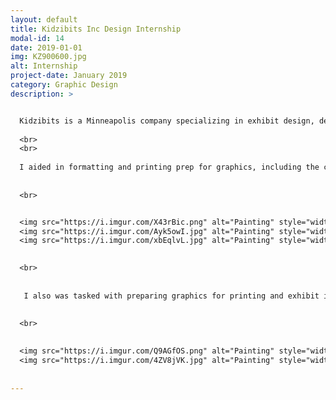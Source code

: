 ```yaml
---
layout: default
title: Kidzibits Inc Design Internship
modal-id: 14
date: 2019-01-01
img: KZ900600.jpg
alt: Internship
project-date: January 2019
category: Graphic Design
description: >


  Kidzibits is a Minneapolis company specializing in exhibit design, development, and fabrication. Their educational, interactive and kid-friendly work can be seen in children's museums, nature centers, zoos and science centers nation wide. During my time at Kidzibits, I assisted in the graphics development of new exhibits for the Minnesota Children's Museum, and the Discovery Depot Children's Museum in Galesburg, IL. 
  
  <br>
  <br>
  
  I aided in formatting and printing prep for graphics, including the creation of a pattern covered play table with my own original pattern design for a new farm exhibit for Discovery Depot.
  
  
  <br>


  <img src="https://i.imgur.com/X43rBic.png" alt="Painting" style="width: 100%;"/>
  <img src="https://i.imgur.com/Ayk5owI.jpg" alt="Painting" style="width: 100%;"/>
  <img src="https://i.imgur.com/xbEqlvL.jpg" alt="Painting" style="width: 100%;"/>

  
  <br>
  
  
   I also was tasked with preparing graphics for printing and exhibit integration for two new themed exhibits for the Minnesota Children's Museum, in partnership with PBS Kids "Wild Kratts" TV program.

 
  <br>
  
  
  <img src="https://i.imgur.com/Q9AGfOS.png" alt="Painting" style="width: 100%;"/>
  <img src="https://i.imgur.com/4ZV8jVK.jpg" alt="Painting" style="width: 100%;"/>
  
  
---
```


